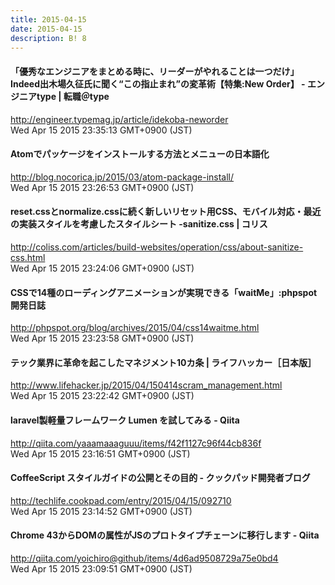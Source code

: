 ```yaml
---
title: 2015-04-15
date: 2015-04-15
description: B! 8
---
```


#### 「優秀なエンジニアをまとめる時に、リーダーがやれることは一つだけ」Indeed出木場久征氏に聞く“この指止まれ”の変革術【特集:New Order】 - エンジニアtype | 転職＠type
http://engineer.typemag.jp/article/idekoba-neworder<br>
Wed Apr 15 2015 23:35:13 GMT+0900 (JST)<br>


#### Atomでパッケージをインストールする方法とメニューの日本語化
http://blog.nocorica.jp/2015/03/atom-package-install/<br>
Wed Apr 15 2015 23:26:53 GMT+0900 (JST)<br>


####   reset.cssとnormalize.cssに続く新しいリセット用CSS、モバイル対応・最近の実装スタイルを考慮したスタイルシート -sanitize.css | コリス
http://coliss.com/articles/build-websites/operation/css/about-sanitize-css.html<br>
Wed Apr 15 2015 23:24:06 GMT+0900 (JST)<br>


#### CSSで14種のローディングアニメーションが実現できる「waitMe」:phpspot開発日誌
http://phpspot.org/blog/archives/2015/04/css14waitme.html<br>
Wed Apr 15 2015 23:23:58 GMT+0900 (JST)<br>


#### テック業界に革命を起こしたマネジメント10カ条 | ライフハッカー［日本版］
http://www.lifehacker.jp/2015/04/150414scram_management.html<br>
Wed Apr 15 2015 23:22:42 GMT+0900 (JST)<br>


#### laravel製軽量フレームワーク Lumen を試してみる - Qiita
http://qiita.com/yaaamaaaguuu/items/f42f1127c96f44cb836f<br>
Wed Apr 15 2015 23:16:51 GMT+0900 (JST)<br>


#### CoffeeScript スタイルガイドの公開とその目的 - クックパッド開発者ブログ
http://techlife.cookpad.com/entry/2015/04/15/092710<br>
Wed Apr 15 2015 23:14:52 GMT+0900 (JST)<br>


####  Chrome 43からDOMの属性がJSのプロトタイプチェーンに移行します - Qiita
http://qiita.com/yoichiro@github/items/4d6ad9508729a75e0bd4<br>
Wed Apr 15 2015 23:09:51 GMT+0900 (JST)<br>


